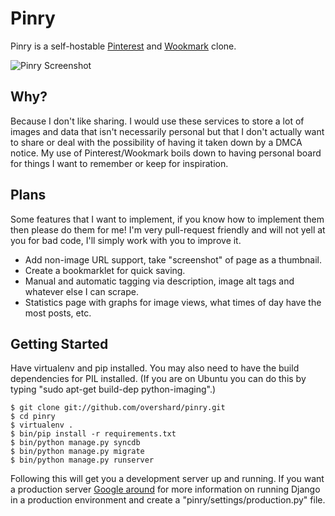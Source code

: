 # Pinry

Pinry is a self-hostable [Pinterest][0] and [Wookmark][1] clone.

![Pinry Screenshot](https://github.com/overshard/pinry/raw/master/screenshot.png)

## Why?

Because I don't like sharing. I would use these services to store a lot of
images and data that isn't necessarily personal but that I don't actually want
to share or deal with the possibility of having it taken down by a DMCA notice.
My use of Pinterest/Wookmark boils down to having personal board for things I
want to remember or keep for inspiration.

## Plans

Some features that I want to implement, if you know how to implement them then
please do them for me! I'm very pull-request friendly and will not yell at you
for bad code, I'll simply work with you to improve it.

 + Add non-image URL support, take "screenshot" of page as a thumbnail.
 + Create a bookmarklet for quick saving.
 + Manual and automatic tagging via description, image alt tags and whatever else I can scrape.
 + Statistics page with graphs for image views, what times of day have the most posts, etc.

## Getting Started

Have virtualenv and pip installed. You may also need to have the build
dependencies for PIL installed. (If you are on Ubuntu you can do this by typing
"sudo apt-get build-dep python-imaging".)

    $ git clone git://github.com/overshard/pinry.git
    $ cd pinry
    $ virtualenv .
    $ bin/pip install -r requirements.txt
    $ bin/python manage.py syncdb
    $ bin/python manage.py migrate
    $ bin/python manage.py runserver

Following this will get you a development server up and running. If you want a
production server [Google around][2] for more information on running Django in a
production environment and create a "pinry/settings/production.py" file.

[0]: http://pinterest.com/
[1]: http://www.wookmark.com/
[2]: https://www.google.com/search?q=deploy+django+production
